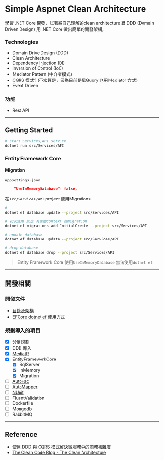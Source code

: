 Simple Aspnet Clean Architecture
===

學習 .NET Core 開發，試著將自己理解的clean architecture 跟 DDD (Domain Driven Design) 用 .NET Core 做出簡單的開發架構。

### Technologies
- Domain Drive Design (DDD)
- Clean Architecture
- Dependency Injection (DI)
- Inversion of Control (IoC)
- Ｍediator Pattern (中介者模式)
- CQRS 模式? (不太算是，因為目前是把Query 也用Ｍediator 方式)
- Event Driven


### 功能
- Rest API

---

## Getting Started
```sh
# start Services/API service
dotnet run src/Services/API
```

### Entity Framework Core

#### Migration
`appsettings.json`
```json
    "UseInMemoryDatabase": false,
```

在`src/Services/API` project 使用Migrations

```sh
# 
dotnet ef database update --project src/Services/API

# 初次使用 或是 有異動context 跑migration
dotnet ef migrations add InitialCreate --project src/Services/API

# update database
dotnet ef database update --project src/Services/API

# drop database
dotnet ef database drop --project src/Services/API
```
> Entity Framework Core 使用`UseInMemoryDatabase` 無法使用`dotnet ef`

---

## 開發相關
### 開發文件

- [目錄及架構](./docs/developments/arch.md)
- [EFCore dotnet ef 使用方式](./docs/developments/dotnet-ef.md)

### 規劃導入的項目
- [x] 分層規劃
- [x] DDD 導入
- [x] [MediatR](https://github.com/jbogard/MediatR)
- [x] [EntityFrameworkCore](https://learn.microsoft.com/zh-tw/ef/core/)
    - [x] SqlServer
    - [x] InMemory
    - [x] Migration
- [ ] [AutoFac](https://autofac.org/)
- [ ] [AutoMapper](https://automapper.org/)
- [ ] [NUnit](https://nunit.org/)
- [ ] [FluentValidation](https://docs.fluentvalidation.net/en/latest/)
- [ ] Dockerfile
- [ ] Mongodb
- [ ] RabbitMQ

---

## Reference
- [使用 DDD 與 CQRS 模式解決微服務中的商務複雜度](https://learn.microsoft.com/zh-tw/dotnet/architecture/microservices/microservice-ddd-cqrs-patterns/)
- [The Clean Code Blog - The Clean Architecture](https://blog.cleancoder.com/uncle-bob/2012/08/13/the-clean-architecture.html)
